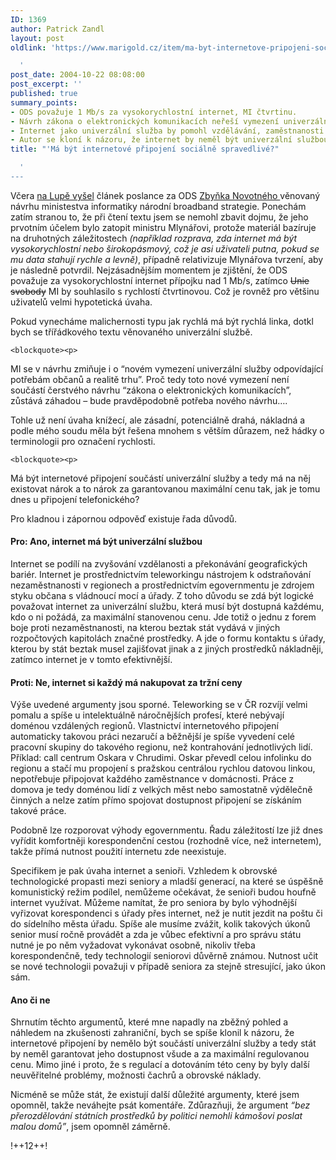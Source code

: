 ```yaml
---
ID: 1369
author: Patrick Zandl
layout: post
oldlink: 'https://www.marigold.cz/item/ma-byt-internetove-pripojeni-socialne-spravedlive

  '
post_date: 2004-10-22 08:08:00
post_excerpt: ''
published: true
summary_points:
- ODS považuje 1 Mb/s za vysokorychlostní internet, MI čtvrtinu.
- Návrh zákona o elektronických komunikacích neřeší vymezení univerzální služby.
- Internet jako univerzální služba by pomohl vzdělávání, zaměstnanosti a egovernmentu.
- Autor se kloní k názoru, že internet by neměl být univerzální službou.
title: "'Má být internetové připojení sociálně spravedlivé?"

  '
---
```


<p>
Včera <a href="http://www.lupa.cz/clanek.php3?show=3716">na Lupě vyšel</a> článek poslance za ODS <a href="http://www.zbyneknovotny.cz/">Zbyňka Novotného </a>věnovaný návrhu ministestva informatiky národní broadband strategie. Ponechám zatím stranou to, že při čtení textu jsem se nemohl zbavit dojmu, že jeho prvotním účelem bylo zatopit ministru Mlynářovi, protože materiál bazíruje na druhotných záležitostech <i>(například rozprava, zda internet má být vysokorychlostní nebo širokopásmový, což je asi uživateli putna, pokud se mu data stahují rychle a levně)</i>, případně relativizuje Mlynářova tvrzení, aby je následně potvrdil.  Nejzásadnějším momentem je zjištění, že ODS považuje za vysokorychlostní internet přípojku nad 1 Mb/s, zatímco <s>Unie svobody</s> MI by souhlasilo s rychlostí čtvrtinovou. Což je rovněž pro většinu uživatelů velmi hypotetická úvaha. </p>

<p>
Pokud vynecháme malichernosti typu jak rychlá má být rychlá linka, dotkl bych se třířádkového textu věnovaného univerzální službě. </p>

	<blockquote><p>
MI se v návrhu zmiňuje i o &#8220;novém vymezení univerzální služby odpovídající potřebám občanů a realitě trhu&#8221;. Proč tedy toto nové vymezení není součástí čerstvého návrhu &#8220;zákona o elektronických komunikacích&#8221;, zůstává záhadou – bude pravděpodobně potřeba nového návrhu…. </p>
</blockquote>
<p>
Tohle už není úvaha knížecí, ale zásadní, potenciálně drahá, nákladná a podle mého soudu měla být řešena mnohem s větším důrazem, než hádky o terminologii pro označení rychlosti. </p>

	<blockquote><p>
Má být internetové připojení součástí univerzální služby a tedy má na něj existovat nárok a to nárok za garantovanou maximální cenu tak, jak je tomu dnes u připojení telefonického?</p>
</blockquote>
<p>
Pro kladnou i zápornou odpověď existuje řada důvodů. </p>

<h4>Pro: Ano, internet má být univerzální službou</h4>
<p>
Internet se podílí na zvyšování vzdělanosti a překonávání geografických bariér. Internet je prostřednictvím teleworkingu nástrojem k odstraňování nezaměstnanosti v regionech a prostřednictvím egovernmentu je zdrojem styku občana s vládnoucí mocí a úřady. Z toho důvodu se zdá být logické považovat internet za univerzální službu, která musí být dostupná každému, kdo o ni požádá, za maximální stanovenou cenu. Jde totiž o jednu z forem boje proti nezaměstnanosti, na kterou beztak stát vydává v jiných rozpočtových kapitolách značné prostředky. A jde o formu kontaktu s úřady, kterou by stát beztak musel zajišťovat jinak a z jiných prostředků nákladněji, zatímco internet je v tomto efektivnější. </p>

<h4>Proti: Ne, internet si každý má nakupovat za tržní ceny</h4>
<p>
Výše uvedené argumenty jsou sporné. Teleworking se v ČR rozvíjí velmi pomalu a spíše u intelektuálně náročnějších profesí, které nebývají doménou vzdálených regionů. Vlastnictví internetového připojení automaticky takovou práci nezaručí a běžnější je spíše vyvedení celé pracovní skupiny do takového regionu, než kontrahování jednotlivých lidí. Příklad: call centrum Oskara v Chrudimi. Oskar převedl celou infolinku do regionu a stačí mu propojení s pražskou centrálou rychlou datovou linkou, nepotřebuje připojovat každého zaměstnance v domácnosti. Práce z domova je tedy doménou lidí z velkých měst nebo samostatně výdělečně činných a nelze zatím přímo spojovat dostupnost připojení se získáním takové práce. </p>

<p>
Podobně lze rozporovat výhody egovernmentu. Řadu záležitostí lze již dnes vyřídit komfortněji korespondenční cestou (rozhodně více, než internetem), takže přímá nutnost použití internetu zde neexistuje. </p>

<p>
Specifikem je pak úvaha internet a senioři. Vzhledem k obrovské technologické propasti mezi seniory a mladší generací, na které se úspěšně komunistický režim podílel, nemůžeme očekávat, že senioři budou houfně internet využívat. Můžeme namítat, že pro seniora by bylo výhodnější vyřizovat korespondenci s úřady přes internet, než je nutit jezdit na poštu či do sídelního města úřadu. Spíše ale musíme zvážit, kolik takových úkonů senior musí ročně provádět a zda je vůbec efektivní a pro správu státu nutné je po něm vyžadovat vykonávat osobně, nikoliv třeba korespondenčně, tedy technologií seniorovi důvěrně známou. Nutnost učit se nové technologii považuji v případě seniora za stejně stresující, jako úkon sám. </p>

<h4>Ano či ne</h4>
<p>
Shrnutím těchto argumentů, které mne napadly na zběžný pohled a náhledem na zkušenosti zahraniční, bych se spíše klonil k názoru, že internetové připojení by nemělo být součástí univerzální služby a tedy stát by neměl garantovat jeho dostupnost všude a za maximální regulovanou cenu. Mimo jiné i proto, že s regulací a dotováním této ceny by byly další neuvěřitelné problémy, možnosti čachrů a obrovské náklady. </p>

<p>
Nicméně se může stát, že existují další důležité argumenty, které jsem opomněl, takže neváhejte psát komentáře. Zdůrazňuji, že argument<i> &#8220;bez přerozdělování státních prostředků by politici nemohli kámošovi poslat malou domů&#8221;</i>, jsem opomněl záměrně.
</p>

<p>
!++12++!
</p>